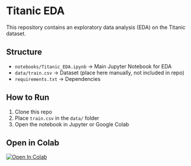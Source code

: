 # Titanic EDA

This repository contains an exploratory data analysis (EDA) on the Titanic dataset.

## Structure
- `notebooks/Titanic_EDA.ipynb` → Main Jupyter Notebook for EDA
- `data/train.csv` → Dataset (place here manually, not included in repo)
- `requirements.txt` → Dependencies

## How to Run
1. Clone this repo
2. Place `train.csv` in the `data/` folder
3. Open the notebook in Jupyter or Google Colab

## Open in Colab
[![Open In Colab](https://colab.research.google.com/assets/colab-badge.svg)](https://colab.research.google.com/github/USERNAME/REPO/blob/main/notebooks/Titanic_EDA.ipynb)
